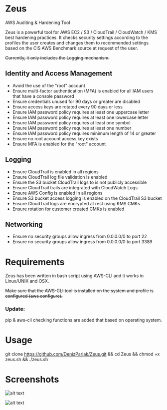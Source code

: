 # Zeus
AWS Auditing &amp; Hardening Tool

Zeus is a powerful tool for AWS EC2 / S3 / CloudTrail / CloudWatch / KMS best hardening practices. It checks security settings according to the profiles the user creates and changes them to recommended settings based on the CIS AWS Benchmark source at request of the user.

~~Currently, it only includes the Logging mechanism.~~

## Identity and Access Management
- Avoid the use of the "root" account
- Ensure multi-factor authentication (MFA) is enabled for all IAM users that have a console password
- Ensure credentials unused for 90 days or greater are disabled
- Ensure access keys are rotated every 90 days or less
- Ensure IAM password policy requires at least one uppercase letter
- Ensure IAM password policy requires at least one lowercase letter
- Ensure IAM password policy requires at least one symbol
- Ensure IAM password policy requires at least one number
- Ensure IAM password policy requires minimum length of 14 or greater
- Ensure no root account access key exists
- Ensure MFA is enabled for the "root" account

## Logging
- Ensure CloudTrail is enabled in all regions
- Ensure CloudTrail log file validation is enabled
- Ensure the S3 bucket CloudTrail logs to is not publicly accessible
- Ensure CloudTrail trails are integrated with CloudWatch Logs
- Ensure AWS Config is enabled in all regions
- Ensure S3 bucket access logging is enabled on the CloudTrail S3 bucket
- Ensure CloudTrail logs are encrypted at rest using KMS CMKs
- Ensure rotation for customer created CMKs is enabled

## Networking
- Ensure no security groups allow ingress from 0.0.0.0/0 to port 22
- Ensure no security groups allow ingress from 0.0.0.0/0 to port 3389

# Requirements

Zeus has been written in bash script using AWS-CLI and it works in Linux/UNIX and OSX.

~~Make sure that the AWS-CLI tool is installed on the system and profile is configured (aws configure).~~

### Update:

pip & aws-cli checking functions are added that based on operating system.

# Usage

git clone https://github.com/DenizParlak/Zeus.git && cd Zeus && chmod +x zeus.sh && ./zeus.sh

# Screenshots

![alt text](https://i.hizliresim.com/DdBYbm.jpg)

![alt text](https://i.hizliresim.com/r2EPn1.jpg)
